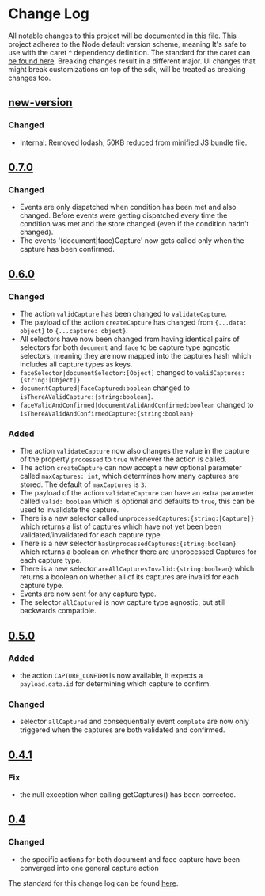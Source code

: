 # Change Log
All notable changes to this project will be documented in this file.
This project adheres to the Node default version scheme, meaning It's safe to use with the caret ^ dependency definition.
The standard for the caret can [be found here](https://docs.npmjs.com/misc/semver#caret-ranges-123-025-004).
Breaking changes result in a different major. UI changes that might break customizations on top of the sdk, will be treated as breaking changes too.

## [new-version]

### Changed
- Internal: Removed lodash, 50KB reduced from minified JS bundle file.


## [0.7.0]

### Changed
- Events are only dispatched when condition has been met and also changed. Before events were getting dispatched every time the condition was met and the store changed (even if the condition hadn't changed).
- The events '(document|face)Capture' now gets called only when the capture has been confirmed.


## [0.6.0]

### Changed
- The action `validCapture` has been changed to `validateCapture`.
- The payload of the action `createCapture` has changed from `{...data: object}` to `{...capture: object}`.
- All selectors have now been changed from having identical pairs of selectors for both `document` and `face` to be capture type agnostic selectors, meaning they are now mapped into the captures hash which includes all capture types as keys.
- `faceSelector|documentSelector:[Object]` changed to `validCaptures:{string:[Object]}`
- `documentCaptured|faceCaptured:boolean` changed to `isThereAValidCapture:{string:boolean}`.
- `faceValidAndConfirmed|documentValidAndConfirmed:boolean` changed to `isThereAValidAndConfirmedCapture:{string:boolean}`


### Added
- The action `validateCapture` now also changes the value in the capture of the property `processed` to `true` whenever the action is called.
- The action `createCapture` can now accept a new optional parameter called `maxCaptures: int`, which determines how many captures are stored. The default of `maxCaptures` is `3`.
- The payload of the action `validateCapture` can have an extra parameter called `valid: boolean` which is optional and defaults to `true`, this can be used to invalidate the capture.
- There is a new selector called `unprocessedCaptures:{string:[Capture]}` which returns a list of captures which have not yet been been validated/invalidated for each capture type.
- There is a new selector `hasUnprocessedCaptures:{string:boolean}` which returns a boolean on whether there are unprocessed Captures for each capture type.
- There is a new selector `areAllCapturesInvalid:{string:boolean}` which returns a boolean on whether all of its captures are invalid for each capture type.
- Events are now sent for any capture type.
- The selector `allCaptured` is now capture type agnostic, but still backwards compatible.


## [0.5.0]

### Added
- the action `CAPTURE_CONFIRM` is now available, it expects a `payload.data.id` for determining which capture to confirm.

### Changed
- selector `allCaptured` and consequentially event `complete` are now only triggered when the captures are both validated and confirmed.


## [0.4.1]
### Fix
- the null exception when calling getCaptures() has been corrected.


## [0.4]
### Changed
- the specific actions for both document and face capture have been converged into one general capture action


The standard for this change log can be found [here](http://keepachangelog.com/).

[new-version]: https://github.com/onfido/onfido-sdk-core/compare/0.7.0...master
[0.7.0]: https://github.com/onfido/onfido-sdk-core/compare/0.6.0...0.7.0
[0.6.0]: https://github.com/onfido/onfido-sdk-core/compare/0.5.0...0.6.0
[0.5.0]: https://github.com/onfido/onfido-sdk-core/compare/0.4.1...0.5.0
[0.4.1]: https://github.com/onfido/onfido-sdk-core/compare/0.4...0.4.1
[0.4]: https://github.com/onfido/onfido-sdk-core/compare/0.3.2...0.4
